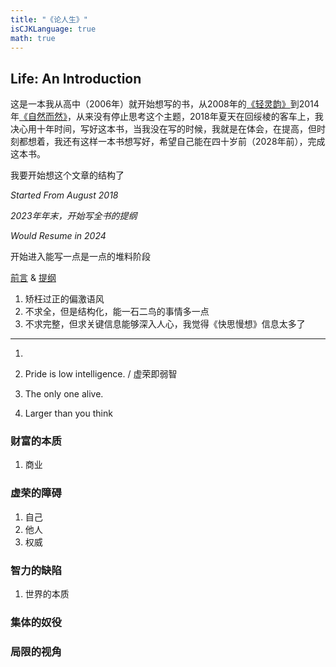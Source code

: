 ```yaml
---
title: "《论人生》"
isCJKLanguage: true
math: true
---
```


## Life: An Introduction

这是一本我从高中（2006年）就开始想写的书，从2008年的[《轻灵韵》](./valueofliving)到2014年[《自然而然》](./naturally)，从来没有停止思考这个主题，2018年夏天在回绥棱的客车上，我决心用十年时间，写好这本书，当我没在写的时候，我就是在体会，在提高，但时刻都想着，我还有这样一本书想写好，希望自己能在四十岁前（2028年前），完成这本书。

我要开始想这个文章的结构了

_Started From August 2018_

_2023年年末，开始写全书的提纲_

_Would Resume in 2024_

开始进入能写一点是一点的堆料阶段

[前言](preface) & [提纲](outline)

1. 矫枉过正的偏激语风
1. 不求全，但是结构化，能一石二鸟的事情多一点
1. 不求完整，但求关键信息能够深入人心，我觉得《快思慢想》信息太多了

---

1. 
1. Pride is low intelligence. / 虚荣即弱智
1. The only one alive.

1. Larger than you think

### 财富的本质

1. 商业

### 虚荣的障碍

1. 自己
1. 他人
1. 权威

### 智力的缺陷

1. 世界的本质

### 集体的奴役

### 局限的视角